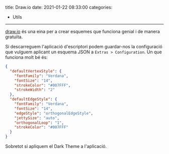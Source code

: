 title: Draw.io
date: 2021-01-22 08:33:00
categories: 
  - Utils
----

[draw.io](https://app.diagrams.net/) és una eina per a crear esquemes que funciona genial i de manera gratuïta.

Si descarreguem l'aplicació d'escriptori podem guardar-nos la configuració que vulguem aplicant un esquema JSON a `Extras > Configuration`. Un que funciona molt bé és:

```json
{
  "defaultVertexStyle": {
    "fontFamily": "Verdana",
    "fontSize": "14",
    "strokeColor": "#007FFF",
    "strokeWidth": "2"
  },
  "defaultEdgeStyle": {
    "fontFamily": "Verdana",
    "fontSize": "14",
    "edgeStyle": "orthogonalEdgeStyle",
    "jettySize": "auto",
    "orthogonalLoop": "1",
    "strokeColor": "#007FFF"
  }
}
```

Sobretot si apliquem el Dark Theme a l'aplicació.
